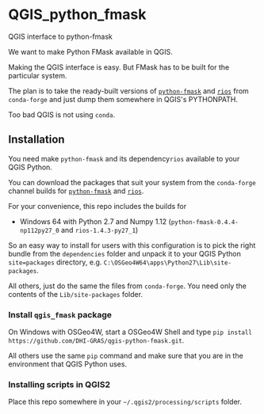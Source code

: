 # QGIS_python_fmask
QGIS interface to python-fmask

We want to make Python FMask available in QGIS.

Making the QGIS interface is easy. But FMask has to be built for the particular system.

The plan is to take the ready-built versions of [`python-fmask`](https://anaconda.org/conda-forge/python-fmask) and [`rios`](https://anaconda.org/conda-forge/rios) from `conda-forge` and just dump them somewhere in QGIS's PYTHONPATH.

Too bad QGIS is not using `conda`.


## Installation

You need make `python-fmask` and its dependency`rios` available to your QGIS Python.

You can download the packages that suit your system from the `conda-forge` channel builds for [`python-fmask`](https://anaconda.org/conda-forge/python-fmask) and [`rios`](https://anaconda.org/conda-forge/rios).

For your convenience, this repo includes the builds for 
* Windows 64 with Python 2.7 and Numpy 1.12 (`python-fmask-0.4.4-np112py27_0` and `rios-1.4.3-py27_1`)

So an easy way to install for users with this configuration is to pick the right bundle from the `dependencies` folder and unpack it to your QGIS Python `site=packages` directory, e.g. `C:\OSGeo4W64\apps\Python27\Lib\site-packages`.

All others, just do the same the files from `conda-forge`. You need only the contents of the `Lib/site-packages` folder.

### Install `qgis_fmask` package

On Windows with OSGeo4W, start a OSGeo4W Shell and type `pip install https://github.com/DHI-GRAS/qgis-python-fmask.git`.

All others use the same `pip` command and make sure that you are in the environment that QGIS Python uses.

### Installing scripts in QGIS2

Place this repo somewhere in your `~/.qgis2/processing/scripts` folder.
